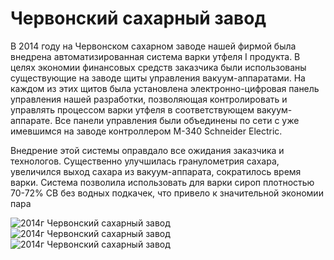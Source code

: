 # Червонский сахарный завод

В 2014 году на Червонском сахарном заводе нашей фирмой была внедрена автоматизированная система варки утфеля I продукта. В целях экономии финансовых средств заказчика были использованы существующие на заводе щиты управления вакуум-аппаратами. На каждом из этих щитов была установлена электронно-цифровая панель управления нашей разработки, позволяющая контролировать и управлять процессом варки утфеля в соответствующем вакуум-аппарате. Все панели управления были объединены по сети с уже имевшимся на заводе контроллером М-340 Schneider Electric.

Внедрение этой системы оправдало все ожидания заказчика и технологов. Существенно улучшилась гранулометрия сахара, увеличился выход сахара из вакуум-аппарата, сократилось время варки. Система позволила использовать для варки сироп плотностью 70-72% СВ без водных подкачек, что привело к значительной экономии пара

![2014г Червонский сахарный завод](/img/works/2014/chervon1.jpg)
![2014г Червонский сахарный завод](/img/works/2014/chervon2.jpg)
![2014г Червонский сахарный завод](/img/works/2014/chervon3.jpg)